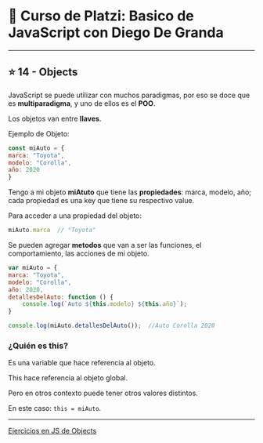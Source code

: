 # :book: Curso de Platzi: Basico de JavaScript con Diego De Granda

---

## :star: 14 - Objects 


JavaScript se puede utilizar con muchos paradigmas, por eso se doce que es **multiparadigma**, y uno de ellos es el **POO**.


Los objetos van entre **llaves**.

Ejemplo de Objeto:

```JavaScript
const miAuto = {
marca: "Toyota",
modelo: "Corolla",
año: 2020
}
```

Tengo a mi objeto **miAtuto** que tiene las **propiedades**: marca, modelo, año; cada propiedad es una key que tiene su respectivo value.

Para acceder a una propiedad del objeto:

```JavaScript
miAuto.marca  // "Toyota"
```

Se pueden agregar **metodos** que van a ser las funciones,  el comportamiento, las acciones de mi objeto.

```JavaScript
var miAuto = {
marca: "Toyota",
modelo: "Corolla",
año: 2020, 
detallesDelAuto: function () {
	console.log(`Auto ${this.modelo} ${this.año}`);
}

console.log(miAuto.detallesDelAuto());  //Auto Corolla 2020
```

###  ¿Quién es this?

Es una variable que hace referencia al objeto. 

This hace referencia al objeto global.

Pero en otros contexto puede tener otros valores distintos.

En este caso: ```this = miAuto```.

---

[Ejercicios en JS de Objects](https://github.com/eugenia1984/curso_platzi_basico_js_diego_de_granda/tree/main/13_objects/objects.js)
